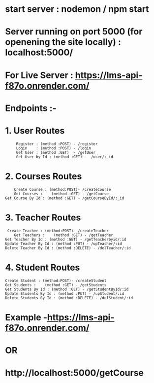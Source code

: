# start server : nodemon / npm start
# Server running on port 5000 (for openening the site locally) : localhost:5000/

# For Live Server : https://lms-api-f87o.onrender.com/

# Endpoints :-
#   1. User Routes
         Register : (method :POST) - /register
         Login    : (method :POST) - /login
         Get User : (method :GET)  - /getUser
         Get User by Id : (method :GET) -  /user/:_id
#   2. Courses Routes 
        Create Course : (method:POST)- /createCourse
        Get Courses :    (method :GET) - /getCourse
    Get Course By Id : (method :GET) - /getCourseById/:_id
#   3. Teacher Routes 
     Create Teacher : (method:POST)- /createTeacher
        Get Teachers :    (method :GET) - /getTeacher
    Get Teacher By Id : (method :GET) - /getTeacherbyid/:id
    Update Teacher By Id : (method :PUT) - /upTeacher/:id
    Delete Teacher By Id : (method :DELETE) - /delTeacher/:id

#   4. Student Routes 
    Create Student : (method:POST)- /createStudent
    Get Students :    (method :GET) - /getStudents
    Get Students By Id : (method :GET) - /getStudentById/:id
    Update Students By Id : (method :PUT) - /upStudent/:id
    Delete Students By Id : (method :DELETE) - /delStudent/:id


# Example -https://lms-api-f87o.onrender.com/ 
#                    OR
#           http://localhost:5000/getCourse


               